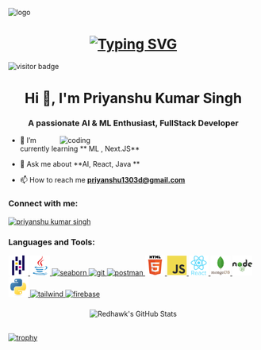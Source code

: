![logo](https://github.com/Priyanshu1303d/Priyanshu1303d/blob/main/Banner.png)


<h1 align="center">
<a href="https://git.io/typing-svg"><img src="https://readme-typing-svg.demolab.com?font=Roboto&weight=500&size=25&pause=500&color=00FFFF&background=FFFFFF00&center=true&vCenter=true&random=false&width=451&height=65&lines=In+the+realm+of+AI%2C+;imagination+knows+no+bounds." alt="Typing SVG" /></a>
</h1>


![visitor badge](https://visitor-badge.laobi.icu/badge?page_id=Priyanshu1303d.visitor-badge&left_color=red&right_color=green) 



<h1 align="center">Hi 👋, I'm Priyanshu Kumar Singh</h1>
<h3 align="center">A passionate AI & ML Enthusiast, FullStack Developer</h3>

<img align ="right" alt ="coding" src = "https://user-images.githubusercontent.com/55389276/140866485-8fb1c876-9a8f-4d6a-98dc-08c4981eaf70.gif" width ="400">


- 🌱 I’m currently learning ** ML , Next.JS**

- 💬 Ask me about **AI, React, Java **

- 📫 How to reach me **priyanshu1303d@gmail.com**

<h3 align="left">Connect with me:</h3>
<p align="left">
<a href="https://www.linkedin.com/in/priyanshu-kumar-singh-42329128b?utm_source=share&utm_campaign=share_via&utm_content=profile&utm_medium=android_app" target="blank"><img align="center" src="https://raw.githubusercontent.com/rahuldkjain/github-profile-readme-generator/master/src/images/icons/Social/linked-in-alt.svg" alt="priyanshu kumar singh" height="30" width="40" /></a>
</p>

<h3 align="left">Languages and Tools:</h3>

  </a> <p align="left">
  <!-- Pandas -->
  <a href="https://pandas.pydata.org/" target="_blank" rel="noreferrer">
    <img src="https://raw.githubusercontent.com/devicons/devicon/2ae2a900d2f041da66e950e4d48052658d850630/icons/pandas/pandas-original.svg" alt="pandas" width="40" height="40"/>
  </a>
   <a href="https://www.java.com" target="_blank" rel="noreferrer"> <img src="https://raw.githubusercontent.com/devicons/devicon/master/icons/java/java-original.svg" alt="java" width="40" height="40"/> </a>
  <!-- Seaborn -->
  <a href="https://seaborn.pydata.org/" target="_blank" rel="noreferrer">
    <img src="https://seaborn.pydata.org/_images/logo-mark-lightbg.svg" alt="seaborn" width="40" height="40"/>
  </a>
  
  <!-- Git -->
  <a href="https://git-scm.com/" target="_blank" rel="noreferrer">
    <img src="https://www.vectorlogo.zone/logos/git-scm/git-scm-icon.svg" alt="git" width="40" height="40"/>
  </a>
  
  <!-- Postman -->
  <a href="https://postman.com" target="_blank" rel="noreferrer">
    <img src="https://www.vectorlogo.zone/logos/getpostman/getpostman-icon.svg" alt="postman" width="40" height="40"/>
  </a>
 <a href="https://www.w3.org/html/" target="_blank" rel="noreferrer"> <img src="https://raw.githubusercontent.com/devicons/devicon/master/icons/html5/html5-original-wordmark.svg" alt="html5" width="40" height="40"/> </a> <a href="https://developer.mozilla.org/en-US/docs/Web/JavaScript" target="_blank" rel="noreferrer"> <img src="https://raw.githubusercontent.com/devicons/devicon/master/icons/javascript/javascript-original.svg" alt="javascript" width="40" height="40"/> </a>
  <a href="https://reactjs.org/" target="_blank" rel="noreferrer"> <img src="https://raw.githubusercontent.com/devicons/devicon/master/icons/react/react-original-wordmark.svg" alt="react" width="40" height="40"/> </a><a href="https://www.mongodb.com/" target="_blank" rel="noreferrer"> <img src="https://raw.githubusercontent.com/devicons/devicon/master/icons/mongodb/mongodb-original-wordmark.svg" alt="mongodb" width="40" height="40"/> </a> <a href="https://nodejs.org" target="_blank" rel="noreferrer"> <img src="https://raw.githubusercontent.com/devicons/devicon/master/icons/nodejs/nodejs-original-wordmark.svg" alt="nodejs" width="40" height="40"/> </a> <a href="https://www.python.org" target="_blank" rel="noreferrer"> <img src="https://raw.githubusercontent.com/devicons/devicon/master/icons/python/python-original.svg" alt="python" width="40" height="40"/> </a> <a href="https://tailwindcss.com/" target="_blank" rel="noreferrer"> <img src="https://www.vectorlogo.zone/logos/tailwindcss/tailwindcss-icon.svg" alt="tailwind" width="40" height="40"/> </a><a href="https://firebase.google.com/" target="_blank" rel="noreferrer"> <img src="https://www.vectorlogo.zone/logos/firebase/firebase-icon.svg" alt="firebase" width="40" height="40"/> </a> </p>



###

<div align="center">
  <img src="https://github-readme-stats.vercel.app/api?username=Priyanshu1303d&show_icons=true&hide=contribs,prs&theme=radical" alt="Redhawk's GitHub Stats">
</div>

<br>

[![trophy](https://github-profile-trophy.vercel.app/?username=Priyanshu1303d&theme=onedark)](https://github.com/Priyanshu1303d/github-profile-trophy)

<br clear="both">

